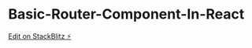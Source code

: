 # Basic-Router-Component-In-React

[Edit on StackBlitz ⚡️](https://stackblitz.com/edit/react-zun4o1)